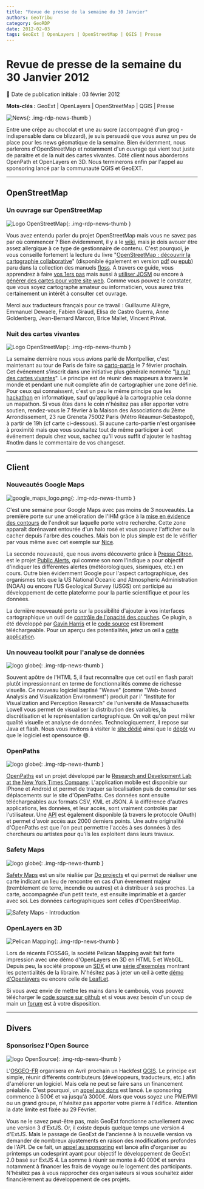 ```yaml
---
title: "Revue de presse de la semaine du 30 Janvier"
authors: GeoTribu
category: GeoRDP
date: 2012-02-03
tags: GeoExt | OpenLayers | OpenStreetMap | QGIS | Presse
---
```


# Revue de presse de la semaine du 30 Janvier 2012

:calendar: Date de publication initiale : 03 février 2012

**Mots-clés :** GeoExt | OpenLayers | OpenStreetMap | QGIS | Presse

![News](https://cdn.geotribu.fr/img/internal/icons-rdp-news/news.png "Icône news générique"){: .img-rdp-news-thumb }

Entre une crêpe au chocolat et une au sucre (accompagné d'un grog - indispensable dans ce blizzard), je suis persuadé que vous aurez un peu de place pour les news géomatique de la semaine. Bien évidemment, nous parlerons d'OpenStreetMap et notamment d'un ouvrage qui vient tout juste de paraitre et de la nuit des cartes vivantes. Côté client nous aborderons OpenPath et OpenLayers en 3D. Nous terminerons enfin par l'appel au sponsoring lancé par la communauté QGIS et GeoEXT.

----

## OpenStreetMap

### Un ouvrage sur OpenStreetMap

![Logo OpenStreetMap](https://cdn.geotribu.fr/img/logos-icones/OpenStreetMap/Openstreetmap.png){: .img-rdp-news-thumb }

Vous avez entendu parler du projet OpenStreetMap mais vous ne savez pas par où commencer ? Bien évidemment, il y a le [wiki](http://wiki.openstreetmap.org/wiki/Main_Page), mais je dois avouer être assez allergique à ce type de gestionnaire de contenu. C'est pourquoi, je vous conseille fortement la lecture du livre "[OpenStreetMap : découvrir la cartographie collaborative](http://fr.flossmanuals.net/openstreetmap/)" (disponible également en version [pdf](http://fr.flossmanuals.net/_booki/openstreetmap/openstreetmap.pdf) ou [epub](http://fr.flossmanuals.net/_booki/openstreetmap/openstreetmap.epub)) paru dans la collection des manuels [floss](http://fr.flossmanuals.net/). A travers ce guide, vous apprendrez à faire [vos 1ers pas](http://fr.flossmanuals.net/openstreetmap/ch005_votre-premiere-contribution) mais aussi à [utiliser JOSM](http://fr.flossmanuals.net/openstreetmap/ch011_modifier-avec-lediteur-hors-ligne-josm) ou encore à [générer des cartes pour votre site web](http://fr.flossmanuals.net/openstreetmap/ch017_generer-des-cartes-pour-son-site-web). Comme vous pouvez le constater, que vous soyez cartographe amateur ou informaticien, vous aurez très certainement un intérêt à consulter cet ouvrage.

Merci aux traducteurs français pour ce travail : Guillaume Allègre, Emmanuel Dewaele, Fabien Giraud, Elisa de Castro Guerra, Anne Goldenberg, Jean-Bernard Marcon, Brice Mallet, Vincent Privat.

### Nuit des cartes vivantes

![Logo OpenStreetMap](https://cdn.geotribu.fr/img/logos-icones/OpenStreetMap/Openstreetmap.png){: .img-rdp-news-thumb }

La semaine dernière nous vous avions parlé de Montpellier, c'est maintenant au tour de Paris de faire sa [carto-partie](http://openstreetmap.fr/notlm2012) le 7 février prochain. Cet événement s'inscrit dans une initiative plus générale nommée "[la nuit des cartes vivantes](http://openstreetmap.fr/notlm2012)". Le principe est de réunir des mappeurs à travers le monde et pendant une nuit complète afin de cartographier une zone définie. Pour ceux qui connaissent, c'est un peu le même principe que les [hackathon](https://fr.wikipedia.org/wiki/Hackathon) en informatique, sauf qu'appliqué à la cartographie cela donne un mapathon. Si vous êtes dans le coin n'hésitez pas aller apporter votre soutien, rendez-vous le 7 février à la Maison des Associations du 2ème Arrondissement, 23 rue Greneta 75002 Paris (Métro Réaumur-Sébastopol), à partir de 19h (cf carte ci-dessous). Si aucune carto-partie n'est organisée à proximité mais que vous souhaitez tout de même participer à cet événement depuis chez vous, sachez qu'il vous suffit d'ajouter le hashtag #notlm dans le commentaire de vos changeset.

----

## Client

### Nouveautés Google Maps

![google_maps_logo.png](https://cdn.geotribu.fr/img/logos-icones/entreprises_association/google/google_maps.png){: .img-rdp-news-thumb }

C'est une semaine pour Google Maps avec pas moins de 3 nouveautés. La première porte sur une amélioration de l'IHM grâce à la [mise en évidence des contours](http://googlesystem.blogspot.com/2012/01/highlight-areas-in-google-maps.html) de l'endroit sur laquelle porte votre recherche. Cette zone apparaît dorénavant entourée d'un halo rosé et vous pouvez l'afficher ou la cacher depuis l'arbre des couches. Mais bon le plus simple est de le vérifier par vous même avec cet exemple sur [Nice](http://maps.google.fr/maps?q=Nice&hl=fr&ie=UTF8&sll=49.689358,2.789346&sspn=0.075405,0.148659&hnear=Nice,+Alpes-Maritimes,+Provence-Alpes-C%C3%B4te+d%27Azur&t=m&z=12).

La seconde nouveauté, que nous avons découverte grâce à [Presse Citron](http://www.presse-citron.net/google-maps-couvre-les-alertes-meteo-et-sismiques), est le projet [Public Alerts](http://www.google.org/publicalerts/?hl=fr&gl=FR), qui comme son nom l'indique a pour objectif d'indiquer les différentes alertes (météorologiques, sismiques, etc.) en cours. Outre bien évidemment Google pour l'aspect cartographique, des organismes tels que la US National Oceanic and Atmospheric Administration (NOAA) ou encore l'US Geological Survey (USGS) ont participé au développement de cette plateforme pour la partie scientifique et pour les données.

La dernière nouveauté porte sur la possibilité d'ajouter à vos interfaces cartographique un outil de [contrôle de l'opacité des couches](http://www.gavinharriss.com/code/opacity-control). Ce plugin, a été développé par [Gavin Harris](http://www.gavinharriss.com) et le [code source](http://www.gavinharriss.com/codefiles/opacity-control/OpacityControl.zip) est librement téléchargeable. Pour un aperçu des potentialités, jetez un œil a [cette application](http://www.topomap.co.nz/).

### Un nouveau toolkit pour l'analyse de données

![logo globe](https://cdn.geotribu.fr/img/internal/icons-rdp-news/world.png "Icône de globe"){: .img-rdp-news-thumb }

Souvent apôtre de l'HTML 5, il faut reconnaître que cet outil en flash parait plutôt impressionnant en terme de fonctionnalités comme de richesse visuelle. Ce nouveau logiciel baptisé "Weave" (comme "Web-based Analysis and Visualization Environment") produit par l' "Institute for Visualization and Perception Research" de l'université de Massachusetts Lowell vous permet de visualiser la distribution des variables, la discrétisation et le représentation cartographique. On voit qu'on peut mêler qualité visuelle et analyse de données. Technologiquement, il repose sur Java et flash. Nous vous invitons à visiter le [site dédié](http://ivpr.github.com/Weave/) ainsi que le [dépôt](http://www.github.com/IVPR/Weave) vu que le logiciel est opensource :smile:.

### OpenPaths

![logo globe](https://cdn.geotribu.fr/img/internal/icons-rdp-news/world.png "Icône de globe"){: .img-rdp-news-thumb }

[OpenPaths](https://openpaths.cc/) est un projet développé par le [Research and Development Lab at the New York Times Company](http://nytlabs.com/). L'application mobile est disponible sur IPhone et Android et permet de traquer sa localisation puis de consulter ses déplacements sur le site d'OpenPaths. Ces données sont ensuite téléchargeables aux formats CSV, KML et JSON. A la différence d'autres applications, les données, et leur accès, sont vraiment controlés par l'utilisateur. Une [API](https://openpaths.cc/api) est également disponible (à travers le protocole OAuth) et permet d'avoir accès aux 2000 derniers points. Une autre originalité d'OpenPaths est que l'on peut permettre l'accès à ses données à des chercheurs ou artistes pour qu'ils les exploitent dans leurs travaux.

### Safety Maps

![logo globe](https://cdn.geotribu.fr/img/internal/icons-rdp-news/world.png "Icône de globe"){: .img-rdp-news-thumb }

[Safety Maps](http://safety-maps.org/) est un site réaliśe par [Do projects](http://doprojects.org/) et qui permet de réaliser une carte indicant un lieu de rencontre en cas d'un évenement majeur (tremblement de terre, incendie ou autres) et à distribuer à ses proches. La carte, accompagnée d'un petit texte, est ensuite imprimable et à garder avec soi. Les données cartographiques sont celles d'OpenStreetMap.

![Safety Maps - Introduction](http://www.safety-maps.org/wp-content/uploads/2018/11/introduction-animation.gif "Safety Maps - Animation processus")

### OpenLayers en 3D

![Pelican Mapping](https://cdn.geotribu.fr/img/logos-icones/pelican_mapping.png "Logo Pelican Mapping"){: .img-rdp-news-thumb }

Lors de récents FOSS4G, la société Pelican Mapping avait fait forte impression avec une démo d'OpenLayers en 3D en HTML 5 et WebGL. Depuis peu, la société propose un [SDK](http://readymap.com/websdk.html) et une [série d'exemples](http://demo.pelicanmapping.com/rmweb/webgl/tests/index.html) montrant les potentialités de la libraire. N'hésitez pas à jeter un œil à cette [démo d'Openlayers](http://demo.pelicanmapping.com/rmweb/webgl/tests/ol.html) ou encore celle de [LeafLet](http://demo.pelicanmapping.com/rmweb/webgl/tests/leaflet.html).

Si vous avez envie de mettre les mains dans le cambouis, vous pouvez télécharger le [code source sur github](https://github.com/gwaldron/godzi-webgl) et si vous avez besoin d'un coup de main un [forum](http://forum.godzi.org/) est à votre disposition.

----

## Divers

### Sponsorisez l'Open Source

![logo OpenSource](https://cdn.geotribu.fr/img/logos-icones/opensource.png "Logo Open Source Foundation"){: .img-rdp-news-thumb }

L'[OSGEO-FR](http://osgeo.asso.fr/) organisera en Avril prochain un Hackfest [QGIS](https://www.qgis.org/). Le principe est simple, réunir différents contributeurs (développeurs, traducteurs, etc.) afin d'améliorer un logiciel. Mais cela ne peut se faire sans un financement préalable. C'est pourquoi, un [appel aux dons](http://lists.osgeo.org/pipermail/francophone/2012-February/003154.html) est lancé. Le sponsoring commence à 500€ et va jusqu'à 3000€. Alors que vous soyez une PME/PMI ou un grand groupe, n'hésitez pas apporter votre pierre à l'édifice. Attention la date limite est fixée au 29 Février.

Vous ne le savez peut-être pas, mais GeoExt fonctionne actuellement avec une version 3 d'ExtJS. Or, il existe depuis quelque temps une version 4 d'ExtJS. Mais le passage de GeoExt de l'ancienne à la nouvelle version va demander de nombreux ajustements en raison des modifications profondes de l'API. De ce fait, un [appel au sponsoring](http://www.camptocamp.com/fr/news/476-geoext-codesprint-spring-2012-camptocamp-activement-impliquee) est lancé afin d'organiser au printemps un codesprint ayant pour objectif le développement de GeoExt 2.0 basé sur ExtJS 4. La somme à réunir se monte à 40 000€ et servira notamment à financer les frais de voyage ou le logement des participants. N'hésitez pas à vous rapprocher des organisateurs si vous souhaitez aider financièrement au développement de ces projets.
